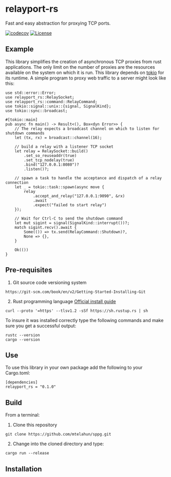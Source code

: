 # relayport-rs
Fast and easy abstraction for proxying TCP ports.

[![codecov](https://codecov.io/gh/mtelahun/relayport-rs/branch/main/graph/badge.svg?token=A1P9I5E2LU)](https://codecov.io/gh/mtelahun/relayport-rs)
[![License](https://img.shields.io/badge/License-BSD_2--Clause-orange.svg)](https://opensource.org/licenses/BSD-2-Clause)

## Example
This library simplifies the creation of asynchronous TCP proxies from rust applications. The only limit on the number
of proxies are the resources available on the system on which it is run. This library depends on [tokio](https::/tokio.rs)
for its runtime. A simple program to proxy web traffic to a server might look like this:
```
use std::error::Error;
use relayport_rs::RelaySocket;
use relayport_rs::command::RelayCommand;
use tokio::signal::unix::{signal, SignalKind};
use tokio::sync::broadcast;

#[tokio::main]
pub async fn main() -> Result<(), Box<dyn Error>> {
    // The relay expects a broadcast channel on which to listen for shutdown commands
    let (tx, rx) = broadcast::channel(16);

    // build a relay with a listener TCP socket
    let relay = RelaySocket::build()
        .set_so_reuseaddr(true)
        .set_tcp_nodelay(true)
        .bind("127.0.0.1:8080")?
        .listen()?;

    // spawn a task to handle the acceptance and dispatch of a relay connection
    let _ = tokio::task::spawn(async move {
        relay
            .accept_and_relay("127.0.0.1:9090", &rx)
            .await
            .expect("failed to start relay")
    });

    // Wait for Ctrl-C to send the shutdown command
    let mut sigint = signal(SignalKind::interrupt())?;
    match sigint.recv().await {
        Some(()) => tx.send(RelayCommand::Shutdown)?,
        None => {},
    }

    Ok(())
}
```


## Pre-requisites
1. Git source code versioning system

`https://git-scm.com/book/en/v2/Getting-Started-Installing-Git`

2. Rust programming language [Official install guide](https://www.rust-lang.org/tools/install)

`curl --proto '=https' --tlsv1.2 -sSf https://sh.rustup.rs | sh`

To insure it was installed correctly type the following commands and make sure you get a successful output:
```
rustc --version
cargo --version
```

## Use
To use this library in your own package add the following to your Cargo.toml:

```
[dependencies]
relayport_rs = "0.1.0"
```


Build
-----
From a terminal:
1. Clone this repository

```git clone https://github.com/mtelahun/sppg.git```

2. Change into the cloned directory and type:

```cargo run --release```

Installation
------------
